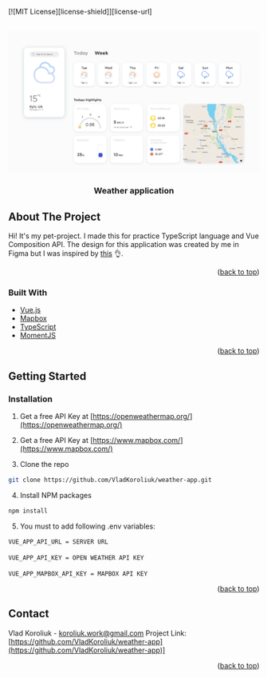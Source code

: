 [![MIT License][license-shield]][license-url]

<br />
<div  align="center">
<img  src="static/app.png">
</a>
<h3  align="center"> Weather application</h3>
</div>

<!-- TABLE OF CONTENTS -->
## About The Project

Hi! It's my pet-project. I made this for practice TypeScript language and Vue Composition API. The design for this application was created by me in Figma but I was inspired by <a  href="https://habr.com/ru/post/543750/">this</a> :ok_hand:.

<p  align="right">(<a  href="#top">back to top</a>)</p>


### Built With

* [Vue.js](https://vuejs.org/)
* [Mapbox](https://www.mapbox.com/)
* [TypeScript](https://www.typescriptlang.org/)
* [MomentJS](https://momentjs.com/)

<p  align="right">(<a  href="#top">back to top</a>)</p>

<!-- GETTING STARTED -->

## Getting Started

  
### Installation

1. Get a free API Key at [https://openweathermap.org/](https://openweathermap.org/)
2. Get a free API Key at [https://www.mapbox.com/](https://www.mapbox.com/)

3. Clone the repo

```sh
git clone https://github.com/VladKoroliuk/weather-app.git
```

4. Install NPM packages

```sh
npm install
```

5. You must to add following .env variables:

```env
VUE_APP_API_URL = SERVER URL

VUE_APP_API_KEY = OPEN WEATHER API KEY

VUE_APP_MAPBOX_API_KEY = MAPBOX API KEY
```
<p align="right">(<a href="#top">back to top</a>)</p>


<!-- CONTACT -->

## Contact

Vlad Koroliuk - koroliuk.work@gmail.com
Project Link: [https://github.com/VladKoroliuk/weather-app](https://github.com/VladKoroliuk/weather-app)]
<p align="right">(<a href="#top">back to top</a>)</p>